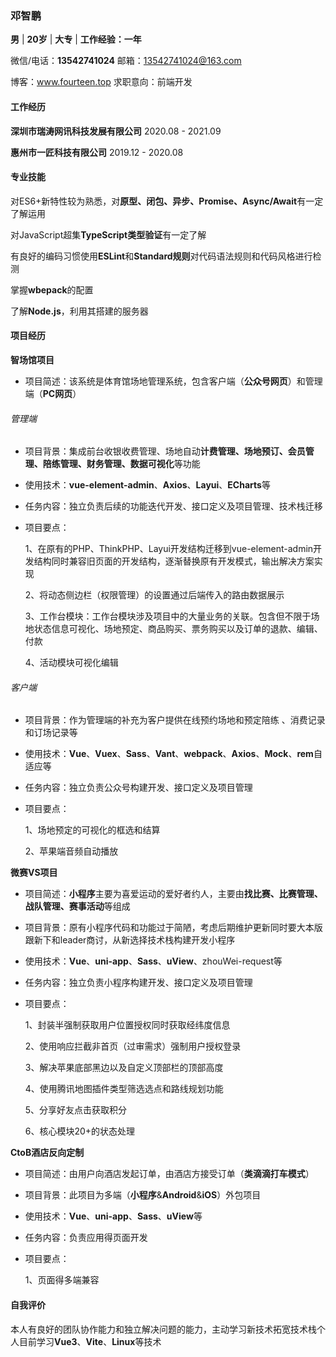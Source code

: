 ### 邓智鹏

**男**	|	**20岁**	|	**大专** |  **工作经验：一年**

微信/电话：**13542741024**								  邮箱：13542741024@163.com

博客：www.fourteen.top								   求职意向：前端开发

#### 工作经历

**深圳市瑞涛网讯科技发展有限公司**                                                                           2020.08 - 2021.09

**惠州市一匠科技有限公司**                                                                                           2019.12 - 2020.08

#### 专业技能

对ES6+新特性较为熟悉，对**原型、闭包、异步、Promise、Async/Await**有一定了解运用

对JavaScript超集**TypeScript类型验证**有一定了解

有良好的编码习惯使用**ESLint**和**Standard规则**对代码语法规则和代码风格进行检测

掌握**wbepack**的配置

了解**Node.js**，利用其搭建的服务器

#### 项目经历

**智场馆项目**

- 项目简述：该系统是体育馆场地管理系统，包含客户端（**公众号网页**）和管理端（**PC网页**）


###### 管理端

- 项目背景：集成前台收银收费管理、场地自动**计费管理、场地预订、会员管理、陪练管理、财务管理、数据可视化**等功能

- 使用技术：**vue-element-admin**、**Axios**、**Layui**、**ECharts**等

- 任务内容：独立负责后续的功能迭代开发、接口定义及项目管理、技术栈迁移

- 项目要点：

  1、在原有的PHP、ThinkPHP、Layui开发结构迁移到vue-element-admin开发结构同时兼容旧页面的开发结构，逐渐替换原有开发模式，输出解决方案实现

  2、将动态侧边栏（权限管理）的设置通过后端传入的路由数据展示

  3、工作台模块：工作台模块涉及项目中的大量业务的关联。包含但不限于场地状态信息可视化、场地预定、商品购买、票务购买以及订单的退款、编辑、付款
  
  4、活动模块可视化编辑

###### 客户端

- 项目背景：作为管理端的补充为客户提供在线预约场地和预定陪练 、消费记录和订场记录等

- 使用技术：**Vue**、**Vuex**、**Sass**、**Vant**、**webpack**、**Axios**、**Mock**、**rem**自适应等

- 任务内容：独立负责公众号构建开发、接口定义及项目管理

- 项目要点：

  1、场地预定的可视化的框选和结算 	

  2、苹果端音频自动播放

**微赛VS项目**

- 项目简述：**小程序**主要为喜爱运动的爱好者约人，主要由**找比赛、比赛管理、战队管理、赛事活动**等组成

- 项目背景：原有小程序代码和功能过于简陋，考虑后期维护更新同时要大本版跟新下和leader商讨，从新选择技术栈构建开发小程序

- 使用技术：**Vue**、**uni-app**、**Sass**、**uView**、zhouWei-request等

- 任务内容：独立负责小程序构建开发、接口定义及项目管理

- 项目要点：

  1、封装半强制获取用户位置授权同时获取经纬度信息

  2、使用响应拦截非首页（过审需求）强制用户授权登录

  3、解决苹果底部黑边以及自定义顶部栏的顶部高度

  4、使用腾讯地图插件类型筛选选点和路线规划功能

  5、分享好友点击获取积分

  6、核心模块20+的状态处理

**CtoB酒店反向定制**

- 项目简述：由用户向酒店发起订单，由酒店方接受订单（**类滴滴打车模式**）

- 项目背景：此项目为多端（**小程序**&**Android**&**iOS**）外包项目

- 使用技术：**Vue**、**uni-app**、**Sass**、**uView**等

- 任务内容：负责应用得页面开发

- 项目要点：

  1、页面得多端兼容

#### 自我评价

本人有良好的团队协作能力和独立解决问题的能力，主动学习新技术拓宽技术栈个人目前学习**Vue3**、**Vite**、**Linux**等技术
